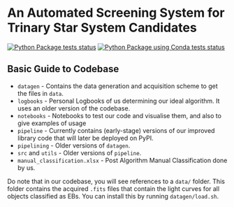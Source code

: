 # An Automated Screening System for Trinary Star System Candidates

[![Python Package tests status](https://github.com/three-body-analysis/codebase/actions/workflows/python-package.yml/badge.svg)](https://github.com/three-body-analysis/codebase/actions?query=workflow%3Apython-package)
[![Python Package using Conda tests status](https://github.com/three-body-analysis/codebase/actions/workflows/python-package-conda.yml/badge.svg)](https://github.com/three-body-analysis/codebase/actions?query=workflow%3Apython-package-conda)




## Basic Guide to Codebase

[//]: # (- `data` - Contains the acquired `.fits` files that contain the light curves for all objects classified as EBs.)
- `datagen` - Contains the data generation and acquisition scheme to get the files in `data`.
- `logbooks` - Personal Logbooks of us determining our ideal algorithm. It uses an older version of the codebase.
- `notebooks` - Notebooks to test our code and visualise them, and also to give examples of usage
- `pipeline` - Currently contains (early-stage) versions of our improved library code that will later be deployed on PyPI.
- `pipelining` - Older versions of `datagen`.
- `src` and `utils` - Older versions of `pipeline`.
- `manual_classification.xlsx` - Post Algorithm Manual Classification done by us.

Do note that in our codebase, you will see references to a `data/` folder. This folder contains the acquired `.fits` 
files that contain the light curves for all objects classified as EBs. You can install this by running 
`datagen/load.sh`.